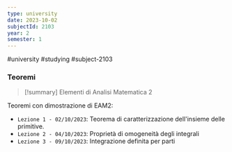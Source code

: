 ```yaml
---
type: university
date: 2023-10-02
subjectId: 2103
year: 2
semester: 1
---
```

#university #studying #subject-2103
### Teoremi
> [!summary] Elementi di Analisi Matematica 2

Teoremi con dimostrazione di EAM2:
- `Lezione 1 - 02/10/2023`: Teorema di caratterizzazione dell'insieme delle primitive.
- `Lezione 2 - 04/10/2023`: Proprietà di omogeneità degli integrali
- `Lezione 3 - 09/10/2023`: Integrazione definita per parti